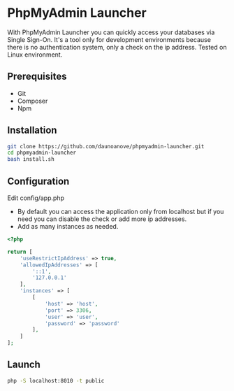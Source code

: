 # PhpMyAdmin Launcher

With PhpMyAdmin Launcher you can quickly access your databases via Single Sign-On.
It's a tool only for development environments because there is no authentication system, only a check on the ip address.
Tested on Linux environment.


## Prerequisites
- Git
- Composer
- Npm


## Installation
```sh
git clone https://github.com/daunoanove/phpmyadmin-launcher.git
cd phpmyadmin-launcher
bash install.sh
```

## Configuration
Edit config/app.php
- By default you can access the application only from localhost but if you need you can disable the check or add more ip addresses.
- Add as many instances as needed.
```php
<?php

return [
    'useRestrictIpAddress' => true,
    'allowedIpAddresses' => [
        '::1',
        '127.0.0.1'
    ],
    'instances' => [
        [
            'host' => 'host',
            'port' => 3306,
            'user' => 'user',
            'password' => 'password'
        ],
    ]
];
```


## Launch
```sh
php -S localhost:8010 -t public
```
